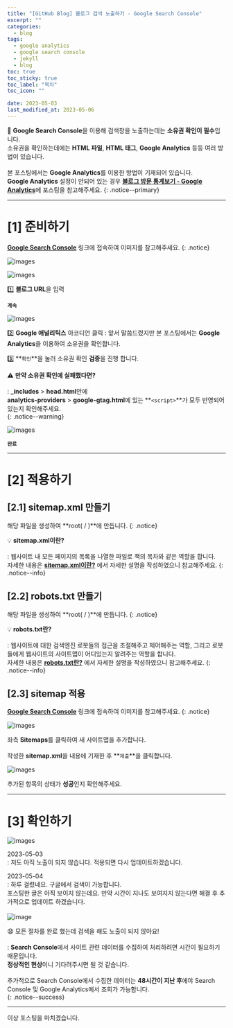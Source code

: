 ```yaml
---
title: "[GitHub Blog] 블로그 검색 노출하기 - Google Search Console"
excerpt: ""
categories:
  - blog
tags:
  - google analytics
  - google search console
  - jekyll
  - blog
toc: true
toc_sticky: true
toc_label: "목차"
toc_icon: ""

date: 2023-05-03
last_modified_at: 2023-05-06
---
```

📌 **Google Search Console**을 이용해 검색창을 노출하는데는 **소유권 확인이 필수**입니다.<br>
소유권을 확인하는데에는 **HTML 파일**, **HTML 태그**, **Google Analytics** 등등 여러 방법이 있습니다.<br><br>
본 포스팅에서는 **Google Analytics**를 이용한 방법이 기재되어 있습니다.<br>
**Google Analytics** 설정이 안되어 있는 경우 [**블로그 방문 통계보기 - Google Analytics**](https://kunheelib.github.io/blog/integrate-google-analytics/)에 포스팅을 참고해주세요.
{: .notice--primary}

- - - - - - - - - - - - - - - - - - - - - - - - - - - - - - - - - - - - - - - - - - - - - - - - - - - - - - - - - - - - 
# [1] 준비하기

[**Google Search Console**](https://search.google.com/search-console) 링크에 접속하여 이미지를 참고해주세요.
{: .notice}

![images](https://user-images.githubusercontent.com/131929869/235844953-d777a25c-970e-489c-9d68-e851bbf3bbdf.png)

![images](https://user-images.githubusercontent.com/131929869/235851821-e0e8b31b-fea5-4d69-9a07-9d4cba20ebf2.png)

>
 1️⃣ **블로그 URL**을 입력
>
 **`계속`**

![images](https://user-images.githubusercontent.com/131929869/235844967-a0b35f53-ddc9-4af3-baef-798d8a5410fc.png)

>
 2️⃣ **Google 애널리틱스** 아코디언 클릭
  : 앞서 말씀드렸지만 본 포스팅에서는 **Google Analytics**을 이용하여 소유권을 확인합니다.
>
 3️⃣ **`확인`**을 눌러 소유권 확인 **검증**을 진행 합니다.

⚠️ **만약 소유권 확인에 실패했다면?**<br><br>
 : **_includes** > **head.html**안에<br>
   **analytics-providers** > **google-gtag.html**에 있는 **`<script>`**가 모두 반영되어 있는지 확인해주세요.<br>
{: .notice--warning}

![images](https://user-images.githubusercontent.com/131929869/235852095-8052da32-962d-4781-8674-840633747dd1.png)

>
 **`완료`**

- - - - - - - - - - - - - - - - - - - - - - - - - - - - - - - - - - - - - - - - - - - - - - - - - - - - - - - - - - - - 
# [2] 적용하기

## [2.1] sitemap.xml 만들기

<script src="https://gist.github.com/kunheelib/74f60a40cfea9f9719a8df38430097b9.js"></script>

해당 파일을 생성하여 **root( / )**에 만듭니다.
{: .notice}

💡 **sitemap.xml이란?**<br><br>
 : 웹사이트 내 모든 페이지의 목록을 나열한 파일로 책의 목차와 같은 역할을 합니다.<br>
 자세한 내용은 [**sitemap.xml이란?**]() 에서 자세한 설명을 작성하였으니 참고해주세요.
{: .notice--info}

## [2.2] robots.txt 만들기

<script src="https://gist.github.com/kunheelib/2af61e0fd50825ed1c6661b8cdc3adb8.js"></script>

해당 파일을 생성하여 **root( / )**에 만듭니다.
{: .notice}

💡 **robots.txt란?**<br><br>
 : 웹사이트에 대한 검색엔진 로봇들의 접근을 조절해주고 제어해주는 역할, 그리고 로봇들에게 웹사이트의 사이트맵이 어디있는지 알려주는 역할을 합니다.<br>
 자세한 내용은 [**robots.txt란?**]() 에서 자세한 설명을 작성하였으니 참고해주세요.
{: .notice--info}

## [2.3] sitemap 적용

[**Google Search Console**](https://search.google.com/search-console) 링크에 접속하여 이미지를 참고해주세요.
{: .notice}

![images](https://user-images.githubusercontent.com/131929869/235844973-37214466-fbc2-49fc-9f90-f699db09e198.png)

>
 좌측 **Sitemaps**를 클릭하여 새 사이트맵을 추가합니다.<br><br>
 작성한 **sitemap.xml**을 내용에 기재한 후 **`제출`**을 클릭합니다.

![images](https://user-images.githubusercontent.com/131929869/235844974-0cc13de9-01f9-4b0b-8110-500f13257cc1.png)

>
 추가된 항목의 상태가 **성공**인지 확인해주세요.

- - - - - - - - - - - - - - - - - - - - - - - - - - - - - - - - - - - - - - - - - - - - - - - - - - - - - - - - - - - - 
# [3] 확인하기

![images](https://user-images.githubusercontent.com/131929869/235868952-83813d80-d03e-4977-b722-e990ea103c0a.png)

>
 2023-05-03<br>
  : 저도 아직 노출이 되지 않습니다. 적용되면 다시 업데이트하겠습니다.
>
 2023-05-04<br>
  : 하루 걸렸네요. 구글에서 검색이 가능합니다.<br>
  포스팅한 글은 아직 보이지 않는데요. 만약 시간이 지나도 보여지지 않는다면 해결 후 추가적으로 업데이트 하겠습니다.<br><br>
  ![image](https://user-images.githubusercontent.com/131929869/236216215-1c68891c-409b-4c5d-9a59-fb77c051c0a3.png)



😧 모든 절차를 완료 했는데 검색을 해도 노출이 되지 않아요!<br><br>
 : **Search Console**에서 사이트 관련 데이터를 수집하여 처리하려면 시간이 필요하기 때문입니다.<br>
  **정상적인 현상**이니 기다려주시면 될 것 같습니다.<br><br>
  추가적으로 Search Console에서 수집한 데이터는 **48시간이 지난 후**에야 Search Console 및 Google Analytics에서 조회가 가능합니다.<br>
{: .notice--success}

- - - - - - - - - - - - - - - - - - - - - - - - - - - - - - - - - - - - - - - - - - - - - - - - - - - - - - - - - - - - 
이상 포스팅을 마치겠습니다.
